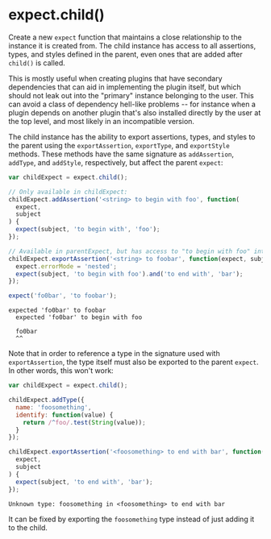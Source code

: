 # expect.child()

Create a new `expect` function that maintains a close relationship
to the instance it is created from. The child instance has access to
all assertions, types, and styles defined in the parent, even ones
that are added after `child()` is called.

This is mostly useful when creating plugins that have secondary dependencies
that can aid in implementing the plugin itself, but which should not
leak out into the "primary" instance belonging to the user. This can avoid
a class of dependency hell-like problems -- for instance when a plugin
depends on another plugin that's also installed directly by the user at
the top level, and most likely in an incompatible version.

The child instance has the ability to export assertions, types, and styles
to the parent using the `exportAssertion`, `exportType`, and `exportStyle`
methods. These methods have the same signature as `addAssertion`, `addType`,
and `addStyle`, respectively, but affect the parent `expect`:

```js
var childExpect = expect.child();

// Only available in childExpect:
childExpect.addAssertion('<string> to begin with foo', function(
  expect,
  subject
) {
  expect(subject, 'to begin with', 'foo');
});

// Available in parentExpect, but has access to "to begin with foo" internally:
childExpect.exportAssertion('<string> to foobar', function(expect, subject) {
  expect.errorMode = 'nested';
  expect(subject, 'to begin with foo').and('to end with', 'bar');
});

expect('fo0bar', 'to foobar');
```

```output
expected 'fo0bar' to foobar
  expected 'fo0bar' to begin with foo

  fo0bar
  ^^
```

Note that in order to reference a type in the signature used with
`exportAssertion`, the type itself must also be exported to the parent `expect`.
In other words, this won't work:

```js
var childExpect = expect.child();

childExpect.addType({
  name: 'foosomething',
  identify: function(value) {
    return /^foo/.test(String(value));
  }
});

childExpect.exportAssertion('<foosomething> to end with bar', function(
  expect,
  subject
) {
  expect(subject, 'to end with', 'bar');
});
```

```output
Unknown type: foosomething in <foosomething> to end with bar
```

It can be fixed by exporting the `foosomething` type instead of just adding it
to the child.
